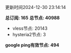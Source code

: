 更新时间2024-12-30 23:14:14

**总订阅: 165**
**总节点: 40988**
- vless节点: 20143
- hysteria2节点: 3

**google ping有效节点: 494**
